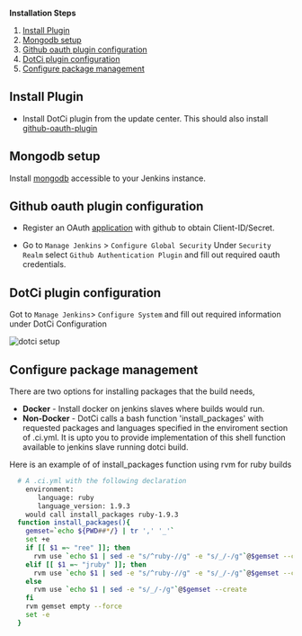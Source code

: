 **Installation Steps**
 1. [Install Plugin](#install-plugin)
 2. [Mongodb setup](#mongodb-setup)
 3. [Github oauth plugin configuration](#github-oauth-plugin-setup)
 4. [DotCi plugin configuration](#dotci-plugin-configuration)
 5. [Configure package management](#configure-package-management)

## Install Plugin
  - Install DotCi plugin from the update center. This should also install [github-oauth-plugin](https://wiki.jenkins-ci.org/display/JENKINS/Github+OAuth+Plugin)

## Mongodb setup
   Install [mongodb](https://www.mongodb.org/) accessible to your Jenkins instance.

## Github oauth plugin configuration
   * Register an OAuth [application](https://github.com/settings/applications/new) with github to obtain Client-ID/Secret.

   * Go to `Manage Jenkins` > `Configure Global Security`
     Under `Security Realm` select `Github Authentication Plugin` and fill out required oauth credentials.


## DotCi plugin configuration
  Got to `Manage Jenkins`> `Configure System` and fill out required information under DotCi Configuration

![dotci setup](/screenshots/dotci-plugin-configuration.png)


## Configure package management

There are two options for installing packages that the build needs,

- **Docker** - Install docker on jenkins slaves where builds would run.
- **Non-Docker** - DotCi calls a bash function 'install_packages' with requested packages and languages specified in the enviroment
section of .ci.yml. It is upto you to provide implementation of this shell function available to jenkins slave running dotci build.

 Here is an example of of install_packages function using rvm for ruby builds
  ```bash
    # A .ci.yml with the following declaration
      environment:
         language: ruby
         language_version: 1.9.3
      would call install_packages ruby-1.9.3
    function install_packages(){
      gemset=`echo ${PWD##*/} | tr ',' '_'`
      set +e
      if [[ $1 =~ "ree" ]]; then
        rvm use `echo $1 | sed -e "s/^ruby-//g" -e "s/_/-/g"`@$gemset --create
      elif [[ $1 =~ "jruby" ]]; then
        rvm use `echo $1 | sed -e "s/^ruby-//g" -e "s/_/-/g"`@$gemset --create
      else
        rvm use `echo $1 | sed -e "s/_/-/g"`@$gemset --create
      fi
      rvm gemset empty --force
      set -e
    }
  ```
